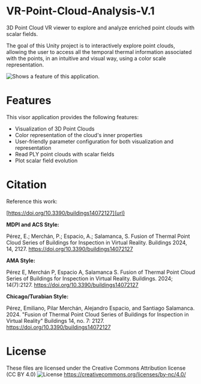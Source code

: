 # VR-Point-Cloud-Analysis-V.1
3D Point Cloud VR viewer to explore and analyze enriched point clouds with scalar fields.

The goal of this Unity project is to interactively explore point clouds, allowing the user to access all the temporal thermal information associated with the points, in an intuitive and visual way, using a color scale representation.

<picture>
  <source media="(prefers-color-scheme: dark)" srcset="https://i.imgur.com/647zt6T.png">
  <source media="(prefers-color-scheme: light)" srcset="https://i.imgur.com/647zt6T.png">
  <img alt="Shows a feature of this application." src="https://i.imgur.com/647zt6T.png">
</picture>

# Features
This visor application provides the following features:
* Visualization of 3D Point Clouds
* Color representation of the cloud's inner properties
* User-friendly parameter configuration for both visualization and representation
* Read PLY point clouds with scalar fields
* Plot scalar field evolution


# Citation
Reference this work:

[https://doi.org/10.3390/buildings14072127](url)

**MDPI and ACS Style:**

Pérez, E.; Merchán, P.; Espacio, A.; Salamanca, S. Fusion of Thermal Point Cloud Series of Buildings for Inspection in Virtual Reality. Buildings 2024, 14, 2127. https://doi.org/10.3390/buildings14072127


**AMA Style:**

Pérez E, Merchán P, Espacio A, Salamanca S. Fusion of Thermal Point Cloud Series of Buildings for Inspection in Virtual Reality. Buildings. 2024; 14(7):2127. https://doi.org/10.3390/buildings14072127


**Chicago/Turabian Style:**

Pérez, Emiliano, Pilar Merchán, Alejandro Espacio, and Santiago Salamanca. 2024. "Fusion of Thermal Point Cloud Series of Buildings for Inspection in Virtual Reality" Buildings 14, no. 7: 2127. https://doi.org/10.3390/buildings14072127


# License
These files are licensed under the Creative Commons Attribution license (CC BY 4.0)
<picture>
  <source media="(prefers-color-scheme: dark)" srcset="https://licensebuttons.net/l/by-nc/3.0/88x31.png">
  <img alt="License" src="https://licensebuttons.net/l/by-nc/3.0/88x31.png">
</picture>
https://creativecommons.org/licenses/by-nc/4.0/

